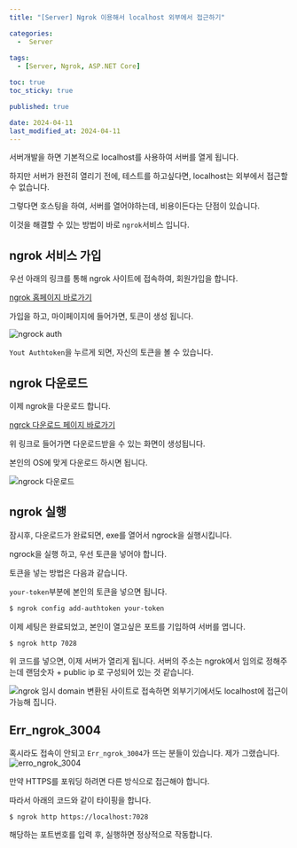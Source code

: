```yaml
---
title: "[Server] Ngrok 이용해서 localhost 외부에서 접근하기"

categories:
  -  Server
  
tags:
  - [Server, Ngrok, ASP.NET Core]

toc: true
toc_sticky: true

published: true

date: 2024-04-11
last_modified_at: 2024-04-11
---
```


서버개발을 하면 기본적으로 localhost를 사용하여 서버를 열게 됩니다.

하지만 서버가 완전히 열리기 전에, 테스트를 하고싶다면, localhost는 외부에서 접근할 수 없습니다.

그렇다면 호스팅을 하여, 서버를 열어야하는데, 비용이든다는 단점이 있습니다.

이것을 해결할 수 있는 방법이 바로 `ngrok`서비스 입니다.

## ngrok 서비스 가입

우선 아래의 링크를 통해 ngrok 사이트에 접속하여, 회원가입을 합니다.

[ngrok 홈페이지 바로가기](https://ngrok.com)

가입을 하고, 마이페이지에 들어가면, 토큰이 생성 됩니다.

![ngrock auth](Pasted%20image%2020240411120129.png)

`Yout Authtoken`을 누르게 되면, 자신의 토큰을 볼 수 있습니다.

## ngrok 다운로드

이제 ngrok을 다운로드 합니다.

[ngrck 다운로드 페이지 바로가기](https://ngrok.com/download)

위 링크로 들어가면 다운로드받을 수 있는 화면이 생성됩니다.

본인의 OS에 맞게 다운로드 하시면 됩니다.

![ngrock 다운로드](Pasted%20image%2020240411115908.png)

## ngrok 실행

잠시후, 다운로드가 완료되면, exe를 열어서 ngrock을 실행시킵니다.

ngrock을 실행 하고, 우선 토큰을 넣어야 합니다.

토큰을 넣는 방법은 다음과 같습니다.

`your-token`부분에 본인의 토큰을 넣으면 됩니다.

```bash
$ ngrok config add-authtoken your-token
```

이제 세팅은 완료되었고, 본인이 열고싶은 포트를 기입하여 서버를 엽니다.

```shell
$ ngrok http 7028
```

위 코드를 넣으면, 이제 서버가 열리게 됩니다. 서버의 주소는 ngrok에서 임의로 정해주는데 랜덤숫자 + public ip 로 구성되어 있는 것 같습니다.

![ngrok 임시 domain](Pasted%20image%2020240411120757.png)
변환된 사이트로 접속하면 외부기기에서도 localhost에 접근이 가능해 집니다.

## Err_ngrok_3004

혹시라도 접속이 안되고 `Err_ngrok_3004`가 뜨는 분들이 있습니다. 제가 그랬습니다.
![erro_ngrok_3004](Pasted%20image%2020240411120926.png)

만약 HTTPS를 포워딩 하려면 다른 방식으로 접근해야 합니다.

따라서 아래의 코드와 같이 타이핑을 합니다.

```shell
$ ngrok http https://localhost:7028
```

해당하는 포트번호를 입력 후, 실행하면 정상적으로 작동합니다.

